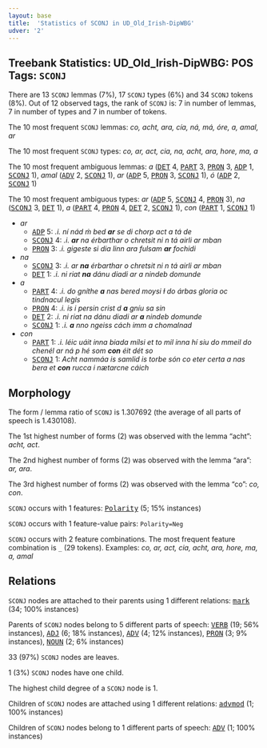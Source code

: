 ```yaml
---
layout: base
title:  'Statistics of SCONJ in UD_Old_Irish-DipWBG'
udver: '2'
---
```


## Treebank Statistics: UD_Old_Irish-DipWBG: POS Tags: `SCONJ`

There are 13 `SCONJ` lemmas (7%), 17 `SCONJ` types (6%) and 34 `SCONJ` tokens (8%).
Out of 12 observed tags, the rank of `SCONJ` is: 7 in number of lemmas, 7 in number of types and 7 in number of tokens.

The 10 most frequent `SCONJ` lemmas: <em>co, acht, ara, cía, ná, má, óre, a, amal, ar</em>

The 10 most frequent `SCONJ` types:  <em>co, ar, act, cia, na, acht, ara, hore, ma, a</em>

The 10 most frequent ambiguous lemmas: <em>a</em> (<tt><a href="sga_dipwbg-pos-DET.html">DET</a></tt> 4, <tt><a href="sga_dipwbg-pos-PART.html">PART</a></tt> 3, <tt><a href="sga_dipwbg-pos-PRON.html">PRON</a></tt> 3, <tt><a href="sga_dipwbg-pos-ADP.html">ADP</a></tt> 1, <tt><a href="sga_dipwbg-pos-SCONJ.html">SCONJ</a></tt> 1), <em>amal</em> (<tt><a href="sga_dipwbg-pos-ADV.html">ADV</a></tt> 2, <tt><a href="sga_dipwbg-pos-SCONJ.html">SCONJ</a></tt> 1), <em>ar</em> (<tt><a href="sga_dipwbg-pos-ADP.html">ADP</a></tt> 5, <tt><a href="sga_dipwbg-pos-PRON.html">PRON</a></tt> 3, <tt><a href="sga_dipwbg-pos-SCONJ.html">SCONJ</a></tt> 1), <em>ó</em> (<tt><a href="sga_dipwbg-pos-ADP.html">ADP</a></tt> 2, <tt><a href="sga_dipwbg-pos-SCONJ.html">SCONJ</a></tt> 1)

The 10 most frequent ambiguous types:  <em>ar</em> (<tt><a href="sga_dipwbg-pos-ADP.html">ADP</a></tt> 5, <tt><a href="sga_dipwbg-pos-SCONJ.html">SCONJ</a></tt> 4, <tt><a href="sga_dipwbg-pos-PRON.html">PRON</a></tt> 3), <em>na</em> (<tt><a href="sga_dipwbg-pos-SCONJ.html">SCONJ</a></tt> 3, <tt><a href="sga_dipwbg-pos-DET.html">DET</a></tt> 1), <em>a</em> (<tt><a href="sga_dipwbg-pos-PART.html">PART</a></tt> 4, <tt><a href="sga_dipwbg-pos-PRON.html">PRON</a></tt> 4, <tt><a href="sga_dipwbg-pos-DET.html">DET</a></tt> 2, <tt><a href="sga_dipwbg-pos-SCONJ.html">SCONJ</a></tt> 1), <em>con</em> (<tt><a href="sga_dipwbg-pos-PART.html">PART</a></tt> 1, <tt><a href="sga_dipwbg-pos-SCONJ.html">SCONJ</a></tt> 1)


* <em>ar</em>
  * <tt><a href="sga_dipwbg-pos-ADP.html">ADP</a></tt> 5: <em>.i. ní nád ṁ bed <b>ar</b> se di chorp act a tá de</em>
  * <tt><a href="sga_dipwbg-pos-SCONJ.html">SCONJ</a></tt> 4: <em>.i. <b>ar</b> na érbarthar o chretsit ni n tá airli ar mban</em>
  * <tt><a href="sga_dipwbg-pos-PRON.html">PRON</a></tt> 3: <em>.i. gigeste si dia linn ara fulsam <b>ar</b> fochidi</em>
* <em>na</em>
  * <tt><a href="sga_dipwbg-pos-SCONJ.html">SCONJ</a></tt> 3: <em>.i. ar <b>na</b> érbarthar o chretsit ni n tá airli ar mban</em>
  * <tt><a href="sga_dipwbg-pos-DET.html">DET</a></tt> 1: <em>.i. ni riat <b>na</b> dánu diadi ar a nindeb domunde</em>
* <em>a</em>
  * <tt><a href="sga_dipwbg-pos-PART.html">PART</a></tt> 4: <em>.i. do gníthe <b>a</b> nas bered moysi ɫ do árbas gloria oc tindnacul legis</em>
  * <tt><a href="sga_dipwbg-pos-PRON.html">PRON</a></tt> 4: <em>.i. is i persin crist d <b>a</b> gníu sa sin</em>
  * <tt><a href="sga_dipwbg-pos-DET.html">DET</a></tt> 2: <em>.i. ni riat na dánu diadi ar <b>a</b> nindeb domunde</em>
  * <tt><a href="sga_dipwbg-pos-SCONJ.html">SCONJ</a></tt> 1: <em>.i. <b>a</b> nno ngeiss cách imm a chomalnad</em>
* <em>con</em>
  * <tt><a href="sga_dipwbg-pos-PART.html">PART</a></tt> 1: <em>.i. léic uáit inna biada mílsi et to mil inna hí siu do mmeil do chenél ar ná p hé som <b>con</b> éit dét so</em>
  * <tt><a href="sga_dipwbg-pos-SCONJ.html">SCONJ</a></tt> 1: <em>Acht nammáa is samlid is torbe són co eter certa a nas bera et <b>con</b> rucca i nætarcne cáich</em>

## Morphology

The form / lemma ratio of `SCONJ` is 1.307692 (the average of all parts of speech is 1.430108).

The 1st highest number of forms (2) was observed with the lemma “acht”: <em>acht, act</em>.

The 2nd highest number of forms (2) was observed with the lemma “ara”: <em>ar, ara</em>.

The 3rd highest number of forms (2) was observed with the lemma “co”: <em>co, con</em>.

`SCONJ` occurs with 1 features: <tt><a href="sga_dipwbg-feat-Polarity.html">Polarity</a></tt> (5; 15% instances)

`SCONJ` occurs with 1 feature-value pairs: `Polarity=Neg`

`SCONJ` occurs with 2 feature combinations.
The most frequent feature combination is `_` (29 tokens).
Examples: <em>co, ar, act, cia, acht, ara, hore, ma, a, amal</em>


## Relations

`SCONJ` nodes are attached to their parents using 1 different relations: <tt><a href="sga_dipwbg-dep-mark.html">mark</a></tt> (34; 100% instances)

Parents of `SCONJ` nodes belong to 5 different parts of speech: <tt><a href="sga_dipwbg-pos-VERB.html">VERB</a></tt> (19; 56% instances), <tt><a href="sga_dipwbg-pos-ADJ.html">ADJ</a></tt> (6; 18% instances), <tt><a href="sga_dipwbg-pos-ADV.html">ADV</a></tt> (4; 12% instances), <tt><a href="sga_dipwbg-pos-PRON.html">PRON</a></tt> (3; 9% instances), <tt><a href="sga_dipwbg-pos-NOUN.html">NOUN</a></tt> (2; 6% instances)

33 (97%) `SCONJ` nodes are leaves.

1 (3%) `SCONJ` nodes have one child.

The highest child degree of a `SCONJ` node is 1.

Children of `SCONJ` nodes are attached using 1 different relations: <tt><a href="sga_dipwbg-dep-advmod.html">advmod</a></tt> (1; 100% instances)

Children of `SCONJ` nodes belong to 1 different parts of speech: <tt><a href="sga_dipwbg-pos-ADV.html">ADV</a></tt> (1; 100% instances)

